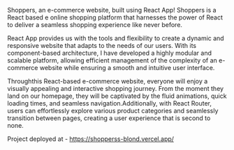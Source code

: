 Shoppers, an e-commerce website, built using React App! Shoppers is a React based e online shopping platform that harnesses the power of React to deliver a seamless shopping experience like never before.

React App provides us with the tools and flexibility to create a dynamic and responsive website that adapts to the needs of our users. With its component-based architecture, I have developed a highly modular and scalable platform, allowing  efficient management of the complexity of an e-commerce website while ensuring a smooth and intuitive user interface.

Throughthis React-based e-commerce website, everyone  will enjoy a visually appealing and interactive shopping journey. From the moment they land on our homepage, they will be captivated by the fluid animations, quick loading times, and seamless navigation.Additionally, with React Router, users can effortlessly explore various product categories and seamlessly transition between pages, creating a user experience that is second to none.  


Project deployed at - https://shopperss-blond.vercel.app/
